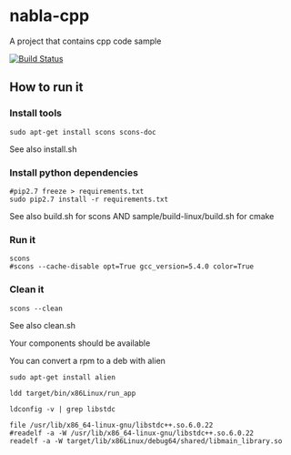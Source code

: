 # nabla-cpp
A project that contains cpp code sample

[![Build Status](http://home.nabla.mobi:8380/jenkins/job/nabla-cpp-interview-microsoft-cmake/badge/icon)](http://home.nabla.mobi:8380/jenkins/job/nabla-cpp-interview-microsoft-cmake/)

## How to run it

### Install tools

```
sudo apt-get install scons scons-doc
```

See also install.sh

### Install python dependencies

```
#pip2.7 freeze > requirements.txt
sudo pip2.7 install -r requirements.txt
```

See also build.sh for scons AND sample/build-linux/build.sh for cmake

### Run it

```
scons
#scons --cache-disable opt=True gcc_version=5.4.0 color=True 
```

### Clean it

```
scons --clean
```

See also clean.sh

Your components should be available

You can convert a rpm to a deb with alien
```
sudo apt-get install alien
```

```
ldd target/bin/x86Linux/run_app

ldconfig -v | grep libstdc

file /usr/lib/x86_64-linux-gnu/libstdc++.so.6.0.22
#readelf -a -W /usr/lib/x86_64-linux-gnu/libstdc++.so.6.0.22
readelf -a -W target/lib/x86Linux/debug64/shared/libmain_library.so
```
